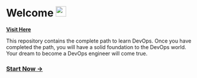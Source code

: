# Welcome <img src="https://media.giphy.com/media/hvRJCLFzcasrR4ia7z/giphy.gif" width="28">
**[Visit Here](https://devops.saranmahadev.tech)**

This repository contains the complete path to learn DevOps. Once you have completed the path, you will have a solid foundation to the DevOps world. Your dream to become a DevOps engineer will come true.


### [Start Now &#8594;](programming/index)


